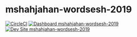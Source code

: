 # mshahjahan-wordsesh-2019

[![CircleCI](https://circleci.com/gh/pantheon-training-org/mshahjahan-wordsesh-2019.svg?style=shield)](https://circleci.com/gh/pantheon-training-org/mshahjahan-wordsesh-2019)
[![Dashboard mshahjahan-wordsesh-2019](https://img.shields.io/badge/dashboard-mshahjahan_wordsesh_2019-yellow.svg)](https://dashboard.pantheon.io/sites/72a0aae1-8515-4bf2-8dd7-090d080e4a21#dev/code)
[![Dev Site mshahjahan-wordsesh-2019](https://img.shields.io/badge/site-mshahjahan_wordsesh_2019-blue.svg)](http://dev-mshahjahan-wordsesh-2019.pantheonsite.io/)
